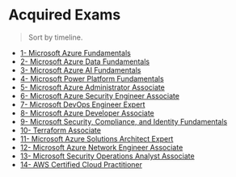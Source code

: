 # Acquired Exams
> Sort by timeline.
- [1- Microsoft Azure Fundamentals](1°AZ-900.pdf)
- [2- Microsoft Azure Data Fundamentals ]()
- [3- Microsoft Azure AI Fundamentals ]()
- [4- Microsoft Power Platform Fundamentals ]()
- [5- Microsoft Azure Administrator Associate]()
- [6- Microsoft Azure Security Engineer Associate]()
- [7- Microsoft DevOps Engineer Expert]()
- [8- Microsoft Azure Developer Associate]()
- [9- Microsoft Security, Compliance, and Identity Fundamentals]()
- [10- Terraform Associate ]()
- [11- Microsoft Azure Solutions Architect Expert]()
- [12- Microsoft Azure Network Engineer Associate ]()
- [13- Microsoft Security Operations Analyst Associate]()
- [14- AWS Certified Cloud Practitioner ]()
